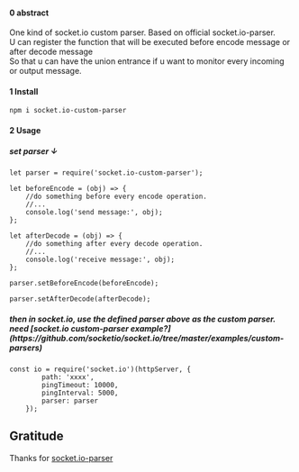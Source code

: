 #### 0 abstract
One kind of socket.io custom parser.  Based on official socket.io-parser. 
<br/> U can register the function that will be executed before encode message or after decode message
<br/>
So that u can have the union entrance if u want to monitor  every incoming or output  message. 

#### 1 Install
```
npm i socket.io-custom-parser

```

#### 2 Usage
<h5>set parser ↓</h3>

```
let parser = require('socket.io-custom-parser');

let beforeEncode = (obj) => {
    //do something before every encode operation.
    //...
    console.log('send message:', obj);
};

let afterDecode = (obj) => {
    //do something after every decode operation.
    //...
    console.log('receive message:', obj);
};

parser.setBeforeEncode(beforeEncode);

parser.setAfterDecode(afterDecode);

```
<h5>then in socket.io, use the defined parser above as the custom parser.  need  [socket.io custom-parser example?](https://github.com/socketio/socket.io/tree/master/examples/custom-parsers) </h3>

```
const io = require('socket.io')(httpServer, {
        path: 'xxxx',
        pingTimeout: 10000,
        pingInterval: 5000,
        parser: parser
    });
```

## Gratitude ##

Thanks for [socket.io-parser](https://github.com/socketio/socket.io-parser)



